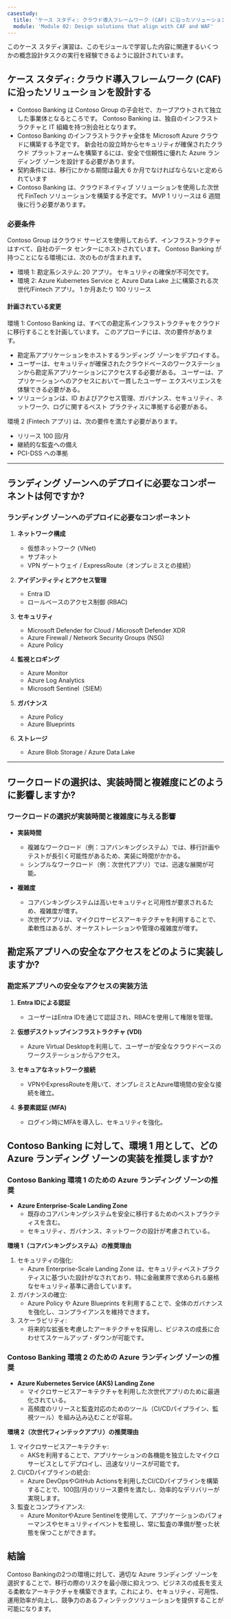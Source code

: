 ```yaml
---
casestudy:
  title: 'ケース スタディ: クラウド導入フレームワーク (CAF) に沿ったソリューションを設計する'
  module: 'Module 02: Design solutions that align with CAF and WAF'
---
```

このケース スタディ演習は、このモジュールで学習した内容に関連するいくつかの概念設計タスクの実行を経験できるように設計されています。

## ケース スタディ: クラウド導入フレームワーク (CAF) に沿ったソリューションを設計する

- Contoso Banking は Contoso Group の子会社で、カーブアウトされて独立した事業体となるところです。 Contoso Banking は、独自のインフラストラクチャと IT 組織を持つ別会社となります。 
- Contoso Banking のインフラストラクチャ全体を Microsoft Azure クラウドに構築する予定です。 新会社の設立時からセキュリティが確保されたクラウド プラットフォームを構築するには、安全で信頼性に優れた Azure ランディング ゾーンを設計する必要があります。
- 契約条件には、移行にかかる期間は最大 6 か月でなければならないと定められています
- Contoso Banking は、クラウドネイティブ ソリューションを使用した次世代 FinTech ソリューションを構築する予定です。 MVP 1 リリースは 6 週間後に行う必要があります。

### 必要条件

Contoso Group はクラウド サービスを使用しておらず、インフラストラクチャはすべて、自社のデータ センターにホストされています。 Contoso Banking が持つことになる環境には、次のものが含まれます。

- 環境 1: 勘定系システム: 20 アプリ。 セキュリティの確保が不可欠です。
- 環境 2: Azure Kubernetes Service と Azure Data Lake 上に構築される次世代/Fintech アプリ。 1 か月あたり 100 リリース

#### 計画されている変更

環境 1: Contoso Banking は、すべての勘定系インフラストラクチャをクラウドに移行することを計画しています。 このアプローチには、次の要件があります。

- 勘定系アプリケーションをホストするランディング ゾーンをデプロイする。
- ユーザーは、セキュリティが確保されたクラウドベースのワークステーションから勘定系アプリケーションにアクセスする必要がある。 ユーザーは、アプリケーションへのアクセスにおいて一貫したユーザー エクスペリエンスを体験できる必要がある。
- ソリューションは、ID およびアクセス管理、ガバナンス、セキュリティ、ネットワーク、ログに関するベスト プラクティスに準拠する必要がある。

環境 2 (Fintech アプリ) は、次の要件を満たす必要があります。

- リリース 100 回/月
- 継続的な監査への備え
- PCI-DSS への準拠

---

## ランディング ゾーンへのデプロイに必要なコンポーネントは何ですか?

### ランディング ゾーンへのデプロイに必要なコンポーネント  
  
1. **ネットワーク構成**  
   - 仮想ネットワーク (VNet)  
   - サブネット  
   - VPN ゲートウェイ / ExpressRoute（オンプレミスとの接続）  
  
2. **アイデンティティとアクセス管理**  
   - Entra ID 
   - ロールベースのアクセス制御 (RBAC)  
  
3. **セキュリティ**  
   - Microsoft Defender for Cloud / Microsoft Defender XDR
   - Azure Firewall / Network Security Groups (NSG)  
   - Azure Policy  
  
4. **監視とロギング**  
   - Azure Monitor  
   - Azure Log Analytics  
   - Microsoft Sentinel（SIEM）  
  
5. **ガバナンス**  
   - Azure Policy  
   - Azure Blueprints  
  
6. **ストレージ**  
   - Azure Blob Storage / Azure Data Lake  

---

## ワークロードの選択は、実装時間と複雑度にどのように影響しますか?

### ワークロードの選択が実装時間と複雑度に与える影響  
  
- **実装時間**  
  - 複雑なワークロード（例：コアバンキングシステム）では、移行計画やテストが長引く可能性があるため、実装に時間がかかる。  
  - シンプルなワークロード（例：次世代アプリ）では、迅速な展開が可能。  
  
- **複雑度**  
  - コアバンキングシステムは高いセキュリティと可用性が要求されるため、複雑度が増す。  
  - 次世代アプリは、マイクロサービスアーキテクチャを利用することで、柔軟性はあるが、オーケストレーションや管理の複雑度が増す。  
  
## 勘定系アプリへの安全なアクセスをどのように実装しますか?

### 勘定系アプリへの安全なアクセスの実装方法  
  
1. **Entra IDによる認証**  
   - ユーザーはEntra IDを通じて認証され、RBACを使用して権限を管理。  
  
2. **仮想デスクトップインフラストラクチャ (VDI)**  
   - Azure Virtual Desktopを利用して、ユーザーが安全なクラウドベースのワークステーションからアクセス。  
  
3. **セキュアなネットワーク接続**  
   - VPNやExpressRouteを用いて、オンプレミスとAzure環境間の安全な接続を確立。  
  
4. **多要素認証 (MFA)**  
   - ログイン時にMFAを導入し、セキュリティを強化。  

## Contoso Banking に対して、環境 1 用として、どの Azure ランディング ゾーンの実装を推奨しますか?

### Contoso Banking 環境 1 のための Azure ランディング ゾーンの推奨  
  
- **Azure Enterprise-Scale Landing Zone**  
  - 既存のコアバンキングシステムを安全に移行するためのベストプラクティスを含む。  
  - セキュリティ、ガバナンス、ネットワークの設計が考慮されている。  

**環境 1（コアバンキングシステム）の推奨理由**
 
1. セキュリティの強化:
   - Azure Enterprise-Scale Landing Zone は、セキュリティベストプラクティスに基づいた設計がなされており、特に金融業界で求められる厳格なセキュリティ基準に適合しています。
2. ガバナンスの確立:
   - Azure Policy や Azure Blueprints を利用することで、全体のガバナンスを強化し、コンプライアンスを維持できます。
3. スケーラビリティ:
   - 将来的な拡張を考慮したアーキテクチャを採用し、ビジネスの成長に合わせてスケールアップ・ダウンが可能です。
  
### Contoso Banking 環境 2 のための Azure ランディング ゾーンの推奨  
  
- **Azure Kubernetes Service (AKS) Landing Zone**  
  - マイクロサービスアーキテクチャを利用した次世代アプリのために最適化されている。  
  - 高頻度のリリースと監査対応のためのツール（CI/CDパイプライン、監視ツール）を組み込み込むことが容易。  

**環境 2（次世代フィンテックアプリ）の推奨理由**
 
1. マイクロサービスアーキテクチャ:
   - AKSを利用することで、アプリケーションの各機能を独立したマイクロサービスとしてデプロイし、迅速なリリースが可能です。
2. CI/CDパイプラインの統合:
   - Azure DevOpsやGitHub Actionsを利用したCI/CDパイプラインを構築することで、100回/月のリリース要件を満たし、効率的なデリバリーが実現します。
3. 監査とコンプライアンス:
   - Azure MonitorやAzure Sentinelを使用して、アプリケーションのパフォーマンスやセキュリティイベントを監視し、常に監査の準備が整った状態を保つことができます。

## 結論  
  
Contoso Bankingの2つの環境に対して、適切な Azure ランディング ゾーンを選択することで、移行の際のリスクを最小限に抑えつつ、ビジネスの成長を支える柔軟なアーキテクチャを構築できます。これにより、セキュリティ、可用性、運用効率が向上し、競争力のあるフィンテックソリューションを提供することが可能になります。  

